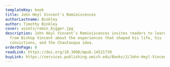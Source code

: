 ```yaml
---
templateKey: book
title: John Heyl Vincent's Reminiscences
authorLastname: Binkley
author: Timothy Binkley
cover: assets/remin_bigger.jpg
description: John Heyl Vincent’s Reminiscences invites readers to learn directly
  from Bishop Vincent about the experiences that shaped his life, his
  convictions, and the Chautauqua idea.
orderOnPage: 0
readLink: https://doi.org/10.3998/mpub.14521739
buyLink: https://services.publishing.umich.edu/Books/J/John-Heyl-Vincent-s-Reminiscences2
---
```

